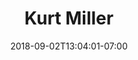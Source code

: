 ---
title: "Kurt Miller"
date: 2018-09-02T13:04:01-07:00
draft: false

image: kurt-miller.png

alt: "Kurt Miller"

order: 11

---
